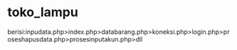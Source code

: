 # toko_lampu
berisi:inpudata.php>index.php>databarang.php>koneksi.php>login.php>proseshapusdata.php>prosesinputakun.php>dll
